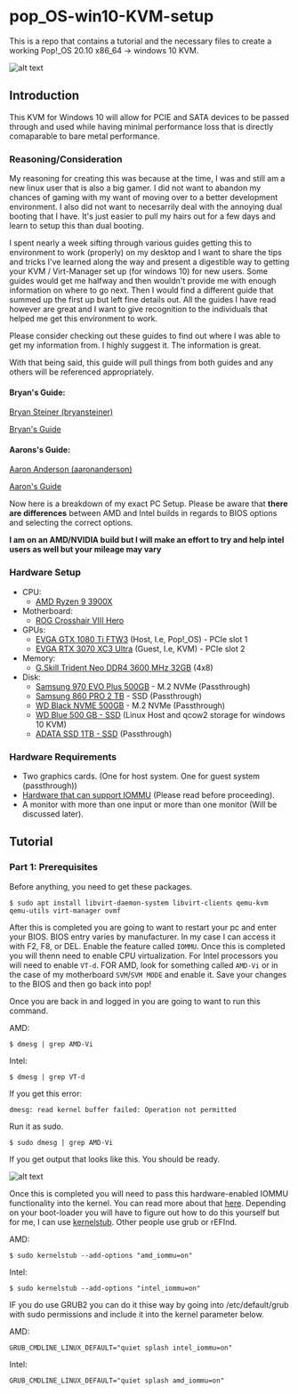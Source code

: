 # pop_OS-win10-KVM-setup
This is a repo that contains a tutorial and the necessary files to create a working Pop!\_OS 20.10 x86_64 -> windows 10 KVM.

  ![alt text](https://github.com/mr2527/pop_OS-win10-KVM-setup/blob/main/pop_Neofetch.png)

<h2 name="introduction">
  Introduction
</h2>

This KVM for Windows 10 will allow for PCIE and SATA devices to be passed through and used while having minimal performance loss that is directly comaparable to bare metal performance. 

<h3 name="reasoning/considerations">
  Reasoning/Consideration
</h3>

My reasoning for creating this was because at the time, I was and still am a new linux user that is also a big gamer. I did not want to abandon my chances of gaming with my want of moving over to a better development environment. I also did not want to necesarrily deal with the annoying dual booting that I have. It's just easier to pull my hairs out for a few days and learn to setup this than dual booting.

I spent nearly a week sifting through various guides getting this to environment to work (properly) on my desktop and I want to share the tips and tricks I've learned along the way and present a digestible way to getting your KVM / Virt-Manager set up (for windows 10) for new users. Some guides would get me halfway and then wouldn't provide me with enough information on where to go next. Then I would find a different guide that summed up the first up but left fine details out. All the guides I have read however are great and I want to give recognition to the individuals that helped me get this environment to work.

Please consider checking out these guides to find out where I was able to get my information from. I highly suggest it. The information is great.

With that being said, this guide will pull things from both guides and any others will be referenced appropriately.

<h4 name="Bryan's Guide">
  Bryan's Guide:
</h4>

[Bryan Steiner (bryansteiner)](https://github.com/bryansteiner)

[Bryan's Guide](https://github.com/bryansteiner/gpu-passthrough-tutorial)

<h4 name="Aarons's Guide">
  Aarons's Guide:
</h4>

[Aaron Anderson (aaronanderson)](https://github.com/aaronanderson)

[Aaron's Guide](https://github.com/aaronanderson/LinuxVMWindowsSteamVR)


Now here is a breakdown of my exact PC Setup. Please be aware that **there are differences** between AMD and Intel builds in regards to BIOS options and selecting the correct options. 

**I am on an AMD/NVIDIA build but I will make an effort to try and help intel users as well but your mileage may vary**

<h3 name="hardware_setup">
    Hardware Setup
</h3>

- CPU:
    - [AMD Ryzen 9 3900X](https://www.amd.com/en/products/cpu/amd-ryzen-9-3900x)
- Motherboard:
    - [ROG Crosshair VIII Hero](https://rog.asus.com/us/motherboards/rog-crosshair/rog-crosshair-viii-hero-model/)
- GPUs:
    - [EVGA GTX 1080 Ti FTW3](https://www.evga.com/products/specs/gpu.aspx?pn=1190fbf7-7f11-465d-b303-cab0e50fbdc6)  (Host, I.e, Pop!\_OS) - PCIe slot 1
    - [EVGA RTX 3070 XC3 Ultra](https://www.evga.com/products/product.aspx?pn=08G-P5-3755-KR) (Guest, I.e, KVM) - PCIe slot 2
- Memory:
    - [G.Skill Trident Neo DDR4 3600 MHz 32GB](https://www.gskill.com/product/165/326/1562839388/F4-3600C16Q-32GTZNTrident-Z-NeoDDR4-3600MHz-CL16-16-16-36-1.35V32GB-(4x8GB)) (4x8)
- Disk:
    - [Samsung 970 EVO Plus 500GB](https://www.amazon.com/Samsung-970-EVO-Plus-MZ-V7S1T0B/dp/B07MFZY2F2) - M.2 NVMe (Passthrough)
    - [Samsung 860 PRO 2 TB](https://www.amazon.com/Samsung-512GB-V-NAND-Solid-MZ-76P512BW/dp/B07879KC15/ref=sr_1_2?dchild=1&keywords=860%2Bpro&qid=1613689682&s=electronics&sr=1-2&th=1) - SSD (Passthrough)
    - [WD Black NVME 500GB](https://shop.westerndigital.com/products/internal-drives/wd-black-sn750-nvme-ssd#WDS250G3X0C) - M.2 NVMe (Passthrough)
    - [WD Blue 500 GB - SSD](https://shop.westerndigital.com/products/internal-drives/wd-blue-sata-2-5-ssd#WDS500G2B0A) (Linux Host and qcow2 storage for windows 10 KVM)
    - [ADATA SSD 1TB - SSD](https://www.amazon.com/ADATA-Ultimate-Su800-Internal-ASU800SS-1TT-C/dp/B01K8A29E6) (Passthrough)

<h3 name="hardware_requirements">
  Hardware Requirements
</h3>

* Two graphics cards. (One for host system. One for guest system (passthrough))
* [Hardware that can support IOMMU](https://en.wikipedia.org/wiki/List_of_IOMMU-supporting_hardware) (Please read before proceeding).
* A monitor with more than one input or more than one monitor (Will be discussed later).


<h2 name="tutorial">
    Tutorial
</h2>

<h3 name="part1">
    Part 1: Prerequisites
</h3>



Before anything, you need to get these packages.
```
$ sudo apt install libvirt-daemon-system libvirt-clients qemu-kvm qemu-utils virt-manager ovmf
```
After this is completed you are going to want to restart your pc and enter your BIOS. BIOS entry varies by manufacturer. In my case I can access it with F2, F8, or DEL. Enable the feature called `IOMMU`. Once this is completed you will thenn need to enable CPU virtualization. For Intel processors you will need to enable `VT-d`. FOR AMD, look for something called `AMD-Vi` or in the case of my motherboard `SVM`/`SVM MODE` and enable it. Save your changes to the BIOS and then go back into pop!

Once you are back in and logged in you are going to want to run this command.

AMD:
```
$ dmesg | grep AMD-Vi
```

Intel:
```
$ dmesg | grep VT-d
```

If you get this error:
```
dmesg: read kernel buffer failed: Operation not permitted
```

Run it as sudo.
```
$ sudo dmesg | grep AMD-Vi
```

If you get output that looks like this. You should be ready.

  ![alt text](https://github.com/mr2527/pop_OS-win10-KVM-setup/blob/main/grep_AMD-Vi.png)
  
Once this is completed you will need to pass this hardware-enabled IOMMU functionality into the kernel. You can read more about that [here](https://wiki.archlinux.org/index.php/kernel_parameters). Depending on your boot-loader you will have to figure out how to do this yourself but for me, I can use [kernelstub](https://github.com/pop-os/kernelstub). Other people use grub or rEFInd.



AMD:
```
$ sudo kernelstub --add-options "amd_iommu=on"
```

Intel:
```
$ sudo kernelstub --add-options "intel_iommu=on"
```

IF you do use GRUB2 you can do it thise way by going into /etc/default/grub with sudo permissions and include it into the kernel parameter below.

AMD:
```
GRUB_CMDLINE_LINUX_DEFAULT="quiet splash intel_iommu=on"
```

Intel:
```
GRUB_CMDLINE_LINUX_DEFAULT="quiet splash amd_iommu=on"
```
